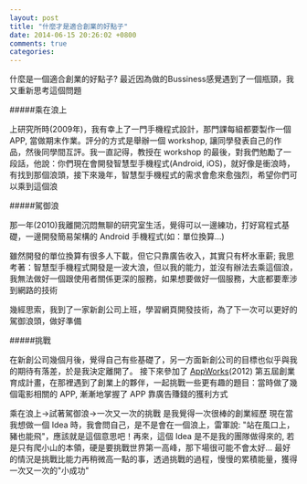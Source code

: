 ```yaml
---
layout: post
title: "什麼才是適合創業的好點子"
date: 2014-06-15 20:26:02 +0800
comments: true
categories: 
---
```


什麼是一個適合創業的好點子? 最近因為做的Bussiness感覺遇到了一個瓶頸，我又重新思考這個問題

#####乘在浪上

上研究所時(2009年)，我有幸上了一門手機程式設計，那門課每組都要製作一個APP, 當做期末作業。評分的方式是舉辦一個 workshop, 讓同學發表自己的作品，然後同學間互評。我一直記得，教授在 workshop 的最後，對我們勉勵了一段話，他說：你們現在會開發智慧型手機程式(Android, iOS)，就好像是衝浪時，有找到那個浪頭，接下來幾年，智慧型手機程式的需求會愈來愈強烈，希望你們可以乘到這個浪

#####駕御浪

那一年(2010)我離開沉悶無聊的研究室生活，覺得可以一邊練功，打好寫程式基礎，一邊開發簡易架構的 Android 手機程式(如：單位換算...)

雖然開發的單位換算有很多人下載，但它只靠廣告收入，其實只有杯水車薪; 我思考著：智慧型手機程式開發是一波大浪，但以我的能力，並沒有辦法去乘這個浪，我無法做好一個跟使用者關係更深的服務，如果想要做好一個服務，大底都要牽涉到網路的技術

幾經思索，我到了一家新創公司上班，學習網頁開發技術，為了下一次可以更好的駕御浪頭，做好準備

#####挑戰

在新創公司幾個月後，覺得自己有些基礎了，另一方面新創公司的目標也似乎與我的期待有落差，於是我決定離開了。
接下來參加了 [AppWorks](http://appworks.tw/)(2012) 第五屆創業育成計畫，在那裡遇到了創業上的夥伴，一起挑戰一些更有趣的題目：當時做了幾個電影相關的 APP, 漸漸地掌握了 APP 靠廣告賺錢的獲利方式


乘在浪上->試著駕御浪->一次又一次的挑戰 是我覺得一次很棒的創業經歷
現在當我想做一個 Idea 時，我會問自己，是不是會在一個浪上，雷軍說: "站在風口上，豬也能飛"，應該就是這個意思吧！再來，這個 Idea 是不是我的團隊做得來的, 若是只有爬小山的本領，硬是要挑戰世界第一高峰，那下場很可能不會太好... 最好的情況是挑戰比能力再稍微高一點的事，透過挑戰的過程，慢慢的累積能量，獲得一次又一次的"小成功"
